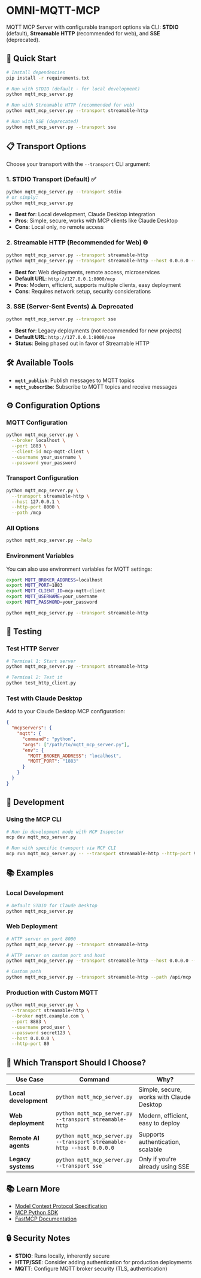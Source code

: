 # OMNI-MQTT-MCP

MQTT MCP Server with configurable transport options via CLI: **STDIO** (default), **Streamable HTTP** (recommended for web), and **SSE** (deprecated).

## 🚀 Quick Start

```bash
# Install dependencies
pip install -r requirements.txt

# Run with STDIO (default - for local development)
python mqtt_mcp_server.py

# Run with Streamable HTTP (recommended for web)
python mqtt_mcp_server.py --transport streamable-http

# Run with SSE (deprecated)
python mqtt_mcp_server.py --transport sse
```

## 📋 Transport Options

Choose your transport with the `--transport` CLI argument:

### 1. **STDIO Transport** (Default) ✅
```bash
python mqtt_mcp_server.py --transport stdio
# or simply:
python mqtt_mcp_server.py
```
- **Best for**: Local development, Claude Desktop integration
- **Pros**: Simple, secure, works with MCP clients like Claude Desktop
- **Cons**: Local only, no remote access

### 2. **Streamable HTTP** (Recommended for Web) 🌐
```bash
python mqtt_mcp_server.py --transport streamable-http
python mqtt_mcp_server.py --transport streamable-http --host 0.0.0.0 --http-port 9000
```
- **Best for**: Web deployments, remote access, microservices
- **Default URL**: `http://127.0.0.1:8000/mcp`
- **Pros**: Modern, efficient, supports multiple clients, easy deployment
- **Cons**: Requires network setup, security considerations

### 3. **SSE (Server-Sent Events)** ⚠️ Deprecated
```bash
python mqtt_mcp_server.py --transport sse
```
- **Best for**: Legacy deployments (not recommended for new projects)
- **Default URL**: `http://127.0.0.1:8000/sse`
- **Status**: Being phased out in favor of Streamable HTTP

## 🛠 Available Tools

- **`mqtt_publish`**: Publish messages to MQTT topics
- **`mqtt_subscribe`**: Subscribe to MQTT topics and receive messages

## ⚙️ Configuration Options

### MQTT Configuration
```bash
python mqtt_mcp_server.py \
  --broker localhost \
  --port 1883 \
  --client-id mcp-mqtt-client \
  --username your_username \
  --password your_password
```

### Transport Configuration
```bash
python mqtt_mcp_server.py \
  --transport streamable-http \
  --host 127.0.0.1 \
  --http-port 8000 \
  --path /mcp
```

### All Options
```bash
python mqtt_mcp_server.py --help
```

### Environment Variables

You can also use environment variables for MQTT settings:
```bash
export MQTT_BROKER_ADDRESS=localhost
export MQTT_PORT=1883
export MQTT_CLIENT_ID=mcp-mqtt-client
export MQTT_USERNAME=your_username
export MQTT_PASSWORD=your_password

python mqtt_mcp_server.py --transport streamable-http
```

## 🧪 Testing

### Test HTTP Server
```bash
# Terminal 1: Start server
python mqtt_mcp_server.py --transport streamable-http

# Terminal 2: Test it
python test_http_client.py
```

### Test with Claude Desktop

Add to your Claude Desktop MCP configuration:

```json
{
  "mcpServers": {
    "mqtt": {
      "command": "python",
      "args": ["/path/to/mqtt_mcp_server.py"],
      "env": {
        "MQTT_BROKER_ADDRESS": "localhost",
        "MQTT_PORT": "1883"
      }
    }
  }
}
```

## 🔧 Development

### Using the MCP CLI

```bash
# Run in development mode with MCP Inspector
mcp dev mqtt_mcp_server.py

# Run with specific transport via MCP CLI
mcp run mqtt_mcp_server.py -- --transport streamable-http --http-port 9000
```

## 📚 Examples

### Local Development
```bash
# Default STDIO for Claude Desktop
python mqtt_mcp_server.py
```

### Web Deployment
```bash
# HTTP server on port 8000
python mqtt_mcp_server.py --transport streamable-http

# HTTP server on custom port and host
python mqtt_mcp_server.py --transport streamable-http --host 0.0.0.0 --http-port 9000

# Custom path
python mqtt_mcp_server.py --transport streamable-http --path /api/mcp
```

### Production with Custom MQTT
```bash
python mqtt_mcp_server.py \
  --transport streamable-http \
  --broker mqtt.example.com \
  --port 8883 \
  --username prod_user \
  --password secret123 \
  --host 0.0.0.0 \
  --http-port 80
```

## 🤔 Which Transport Should I Choose?

| Use Case | Command | Why? |
|----------|---------|------|
| **Local development** | `python mqtt_mcp_server.py` | Simple, secure, works with Claude Desktop |
| **Web deployment** | `python mqtt_mcp_server.py --transport streamable-http` | Modern, efficient, easy to deploy |
| **Remote AI agents** | `python mqtt_mcp_server.py --transport streamable-http --host 0.0.0.0` | Supports authentication, scalable |
| **Legacy systems** | `python mqtt_mcp_server.py --transport sse` | Only if you're already using SSE |

## 📚 Learn More

- [Model Context Protocol Specification](https://spec.modelcontextprotocol.io/)
- [MCP Python SDK](https://github.com/modelcontextprotocol/python-sdk)
- [FastMCP Documentation](https://gofastmcp.com/)

## 🔒 Security Notes

- **STDIO**: Runs locally, inherently secure
- **HTTP/SSE**: Consider adding authentication for production deployments
- **MQTT**: Configure MQTT broker security (TLS, authentication)
